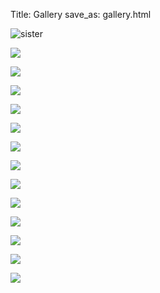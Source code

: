Title: Gallery
save_as: gallery.html

![sister](img/gallery/main/IMG_1646.JPG)

![](img/gallery/main/IMG_0005.jpeg)

![](img/gallery/main/IMG_0520.JPG)

![](img/gallery/main/IMG_0521.JPG)

![](img/gallery/main/IMG_0523.JPG)

![](img/gallery/main/IMG_1128.JPG)

![](img/gallery/main/IMG_1149.JPG)

![](img/gallery/main/IMG_1155.JPG)

![](img/gallery/main/IMG_1157.JPG)

![](img/gallery/main/IMG_1159.JPG)

![](img/gallery/main/IMG_1160.JPG)

![](img/gallery/main/IMG_1171.JPG)

![](img/gallery/main/IMG_1172.JPG)

![](img/gallery/main/IMG_1629.JPG)
